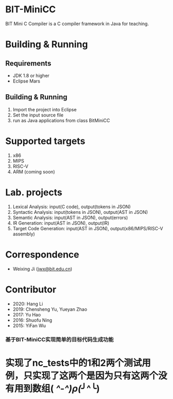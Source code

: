 # BIT-MiniCC
BIT Mini C Compiler is a C compiler framework in Java for teaching.

# Building & Running
## Requirements
* JDK 1.8 or higher
* Eclipse Mars

## Building & Running
1. Import the project into Eclipse
2. Set the input source file
3. run as Java applications from class BitMiniCC

# Supported targets
1. x86
2. MIPS
3. RISC-V
4. ARM (coming soon)

# Lab. projects
1. Lexical Analysis: input(C code), output(tokens in JSON)
2. Syntactic Analysis: input(tokens in JSON), output(AST in JSON)
3. Semantic Analysis: input(AST in JSON), output(errors)
4. IR Generation: input(AST in JSON), output(IR)
5. Target Code Generation: input(AST in JSON), output(x86/MIPS/RISC-V assembly)

# Correspondence
* Weixing Ji (jwx@bit.edu.cn) 

# Contributor
* 2020: Hang Li
* 2019: Chensheng Yu, Yueyan Zhao
* 2017: Yu Hao
* 2016: Shuofu Ning
* 2015: YiFan Wu


### 基于BIT-MiniCC实现简单的目标代码生成功能

实现了nc_tests中的1和2两个测试用例，只实现了这两个是因为只有这两个没有用到数组( *^-^)ρ(*╯^╰)
=======